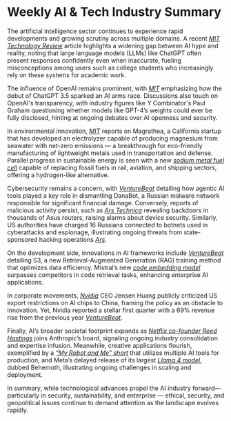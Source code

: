 # Weekly AI & Tech Industry Summary

The artificial intelligence sector continues to experience rapid developments and growing scrutiny across multiple domains. A recent [_MIT Technology Review_](https://www.technologyreview.com/2025/05/28/1117468/ai-hype-index-college-students-chatgpt-meta-apple-anthropic-grok/) article highlights a widening gap between AI hype and reality, noting that large language models (LLMs) like ChatGPT often present responses confidently even when inaccurate, fueling misconceptions among users such as college students who increasingly rely on these systems for academic work.

The influence of OpenAI remains prominent, with [_MIT_](https://www.technologyreview.com/2025/05/28/1117492/the-download-the-story-of-openai-and-making-magnesium/) emphasizing how the debut of ChatGPT 3.5 sparked an AI arms race. Discussions also touch on OpenAI's transparency, with industry figures like Y Combinator's Paul Graham questioning whether models like GPT-4’s weights could ever be fully disclosed, hinting at ongoing debates over AI openness and security.

In environmental innovation, [_MIT_](https://www.technologyreview.com/2025/05/28/1117481/metal-magrathea/) reports on Magrathea, a California startup that has developed an electrolyzer capable of producing magnesium from seawater with net-zero emissions — a breakthrough for eco-friendly manufacturing of lightweight metals used in transportation and defense. Parallel progress in sustainable energy is seen with a new [_sodium metal fuel cell_](https://www.technologyreview.com/2025/05/27/1117456/sodium-fuel-cell/) capable of replacing fossil fuels in rail, aviation, and shipping sectors, offering a hydrogen-like alternative.

Cybersecurity remains a concern, with [_VentureBeat_](https://venturebeat.com/security/agentic-ai-defeated-danabot-exposing-key-lessons-for-soc-teams/) detailing how agentic AI tools played a key role in dismantling DanaBot, a Russian malware network responsible for significant financial damage. Conversely, reports of malicious activity persist, such as [_Ars Technica_](https://arstechnica.com/security/2025/05/thousands-of-asus-routers-are-being-hit-with-stealthy-persistent-backdoors/) revealing backdoors in thousands of Asus routers, raising alarms about device security. Similarly, US authorities have charged 16 Russians connected to botnets used in cyberattacks and espionage, illustrating ongoing threats from state-sponsored hacking operations [_Ars_](https://arstechnica.com/security/2025/05/feds-charge-16-russians-allegedly-tied-to-botnets-used-in-cyberattacks-and-spying/).

On the development side, innovations in AI frameworks include [_VentureBeat_](https://venturebeat.com/ai/s3-the-new-rag-framework-that-trains-search-agents-with-minimal-data/) detailing S3, a new Retrieval-Augmented Generation (RAG) training method that optimizes data efficiency. Mistral’s new [_code embedding model_](https://venturebeat.com/ai/mistral-launches-new-code-embedding-model-that-outperforms-openai-and-cohere-in-real-world-retrieval-tasks/) surpasses competitors in code retrieval tasks, enhancing enterprise AI applications.

In corporate movements, [_Nvidia_](https://venturebeat.com/games/nvidia-ceo-takes-a-shot-at-u-s-policy-cutting-off-ai-chip-sales-to-china/) CEO Jensen Huang publicly criticized US export restrictions on AI chips to China, framing the policy as an obstacle to innovation. Yet, Nvidia reported a stellar first quarter with a 69% revenue rise from the previous year [_VentureBeat_](https://venturebeat.com/games/nvidia-beats-estimates-for-q1-results-as-revenues-rise-69-from-a-year-ago/).

Finally, AI’s broader societal footprint expands as [_Netflix co-founder Reed Hastings_](https://www.theverge.com/news/675750/netflix-co-founder-reed-hastings-anthropic-board-of-directors) joins Anthropic’s board, signaling ongoing industry consolidation and expertise infusion. Meanwhile, creative applications flourish, exemplified by a [_“My Robot and Me” short_](https://www.theverge.com/watch) that utilizes multiple AI tools for production, and Meta’s delayed release of its largest [_Llama 4 model_](https://www.theverge.com/news/644171/llama-4-released-ai-model-whatsapp-messenger-instagram-direct), dubbed Behemoth, illustrating ongoing challenges in scaling and deployment.

In summary, while technological advances propel the AI industry forward—particularly in security, sustainability, and enterprise — ethical, security, and geopolitical issues continue to demand attention as the landscape evolves rapidly.